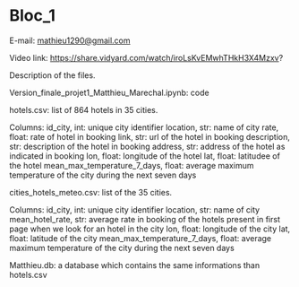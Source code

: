 # Bloc_1

E-mail: mathieu1290@gmail.com

Video link: https://share.vidyard.com/watch/iroLsKvEMwhTHkH3X4Mzxv?

Description of the files.

Version_finale_projet1_Matthieu_Marechal.ipynb: code

hotels.csv: list of 864 hotels in 35 cities. 

Columns: id_city, int: unique city identifier location, str: name of city rate, float: rate of hotel in booking link, str: url of the hotel in booking description, str: description of the hotel in booking address, str: address of the hotel as indicated in booking lon, float: longitude of the hotel lat, float: latitudee of the hotel mean_max_temperature_7_days, float: average maximum temperature of the city during the next seven days

cities_hotels_meteo.csv: list of the 35 cities. 

Columns: id_city, int: unique city identifier location, str: name of city mean_hotel_rate, str: average rate in booking of the hotels present in first page when we look for an hotel in the city lon, float: longitude of the city lat, float: latitude of the city mean_max_temperature_7_days, float: average maximum temperature of the city during the next seven days

Matthieu.db: a database which contains the same informations than hotels.csv
